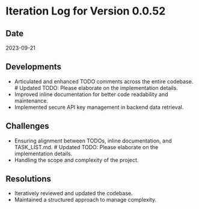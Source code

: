 
# Iteration Log for Version 0.0.52

## Date
2023-09-21

## Developments

- Articulated and enhanced TODO comments across the entire codebase.  # Updated TODO: Please elaborate on the implementation details.
- Improved inline documentation for better code readability and maintenance.
- Implemented secure API key management in backend data retrieval.

## Challenges

- Ensuring alignment between TODOs, inline documentation, and TASK_LIST.md.  # Updated TODO: Please elaborate on the implementation details.
- Handling the scope and complexity of the project.

## Resolutions

- Iteratively reviewed and updated the codebase.
- Maintained a structured approach to manage complexity.

